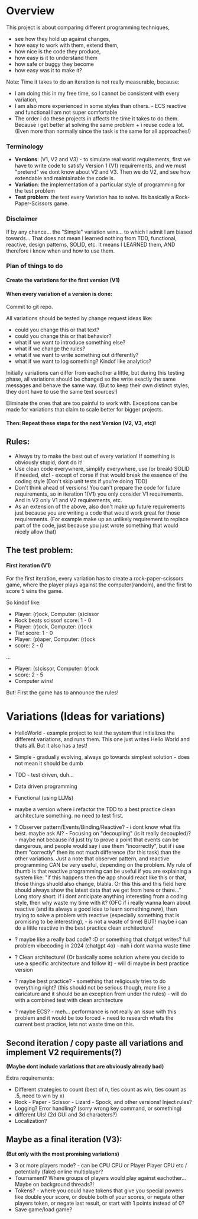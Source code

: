 # Overview

This project is about comparing different programming techniques, 
* see how they hold up against changes, 
* how easy to work with them, extend them,
* how nice is the code they produce, 
* how easy is it to understand them
* how safe or buggy they become
* how easy was it to make it? 

Note: Time it takes to do an iteration is not really measurable, because: 
* I am doing this in my free time, so I cannot be consistent with every variation, 
* I am also more experienced in some styles than others. - ECS reactive and functional I am not super comfortable
* The order i do these projects in affects the time it takes to do them. Because i get better at solving the same problem + i reuse code a lot. (Even more than normally since the task is the same for all approaches!)

### Terminology

* **Versions**: (V1, V2 and V3) - to simulate real world requirements, first we have to write code to satisfy Version 1 (V1) requirements, and we must "pretend" we dont know about V2 and V3. Then we do V2, and see how extendable and maintainable the code is.
* **Variation**: the implementation of a particular style of programming for the test problem
* **Test problem**: the test every Variation has to solve. Its basically a Rock-Paper-Scissors game.

### Disclaimer
If by any chance... the "Simple" variation wins... to which I admit I am biased towards... 
That does not mean I learned nothing from TDD, functional, reactive, design patterns, SOLID, etc. It means I LEARNED them, AND therefore i know when and how to use them.

### Plan of things to do
#### Create the variations for the first version (V1)
#### When every variation of a version is done:

Commit to git repo.

All variations should be tested by change request ideas like:
* could you change this or that text?
* could you change this or that behavior?
* what if we want to introduce something else?
* what if we change the rules?
* what if we want to write something out differently?
* what if we want to log something? Kindof like analytics?

Initially variations can differ from eachother a little, but during this testing phase, all variations should be changed so the write exactly the same messages and behave the same way. 
(But to keep their own distinct styles, they dont have to use the same text sources!)

Eliminate the ones that are too painful to work with. Exceptions can be made for variations that claim to scale better for bigger projects.

#### Then: Repeat these steps for the next Version (V2, V3, etc)!

## Rules: 
* Always try to make the best out of every variation! If something is obviously stupid, dont do it! 
* Use clean code everywhere, simplify everywhere, use (or break) SOLID if needed, etc! - except of corse if that would break the essence of the coding style (Don't skip unit tests if you're doing TDD)
* Don't think ahead of versions! You can't prepare the code for future requirements, so in iteration 1(V1) you only consider V1 requirements. And in V2 only V1 and V2 requirements, etc.
* As an extension of the above, also don't make up future requirements just because you are writing a code that would work great for those requirements. (For example make up an unlikely requirement to replace part of the code, just because you just wrote something that would nicely allow that)

## The test problem:
#### First iteration (V1)

For the first iteration, every variation has to create a rock-paper-scissors game, where the player plays against the computer(random), and the first to score 5 wins the game.

So kindof like:

* Player: (r)ock, Computer: (s)cissor
* Rock beats scissor! score: 1 - 0
* Player: (r)ock, Computer: (r)ock
* Tie! score: 1 - 0
* Player: (p)aper, Computer: (r)ock
* score: 2 - 0

...

* Player: (s)cissor, Computer: (r)ock
* score: 2 - 5
* Computer wins!

But! First the game has to announce the rules!

# Variations (Ideas for variations)
* HelloWorld - example project to test the system that initializes the different variations, and runs them. This one just writes Hello World and thats all. But it also has a test!

* Simple - gradually evolving, always go towards simplest solution - does not mean it should be dumb

* TDD - test driven, duh...

* Data driven programming

* Functional (using LLMs)

* maybe a version where i refactor the TDD to a best practice clean architecture something. no need to test first.

* ? Observer pattern/Events/Binding/Reactive? - i dont know what fits best. maybe ask AI? - Focusing on "decoupling" (is it really decoupled)? - maybe not because 
i'd just try to prove a point that events can be dangerous, and people would say i use them "incorrectly", but if i use them "correctly" then its not much difference (for this task) than the other variations.
Just a note that observer pattern, and reactive programming CAN be very useful, depending on the problem. My rule of thumb is that reactive programming can be useful if you are explaining a system like: 
"if this happens then the app should react like this or that, those things shuold also change, blabla. Or this this and this field here should always show the latest data that we get from here or there..."
Long story short: if i dont anticipate anything interesting from a coding style, then why waste my time with it? 
(OFC if i really wanna learn about reactive (and its always a good idea to learn something new), then trying to solve a problem with reactive (especially something that is promising to be interesting), - is not a waste of time)
BUT! maybe i can do a little reactive in the best practice clean architecture!

* ? maybe like a really bad code? :D or something that chatgpt writes? full problem vibecoding in 2024 (chatgpt 4o) - nah i dont wanna waste time

* ? Clean architecture! (Or basically some solution where you decide to use a specific architecture and follow it) - will di maybe in best practice version

* ? maybe best practice? - something that religiously tries to do everything right? (this should not be serious though, more like a caricature and it should be an exception from under the rules) - will do with a combined test with clean architecture

* ? maybe ECS? - meh... performance is not really an issue with this problem and it would be too forced + need to research whats the current best practice, lets not waste time on this.

## Second iteration / copy paste all variations and implement V2 requirements(?)
**(Maybe dont include variations that are obviously already bad)**

Extra requirements:

* Different strategies to count (best of n, ties count as win, ties count as .5, need to win by x)
* Rock - Paper - Scissor - Lizard - Spock, and other versions! Inject rules?
* Logging? Error handling? (sorry wrong key command, or something)
* different UIs! (2d GUI and 3d characters?)
* Localization?

## Maybe as a final iteration (V3):
**(But only with the most promising variations)**

* 3 or more players mode? - can be CPU CPU or Player Player CPU etc / potentially (fake) online multiplayer?
* Tournament? Where groups of players would play against eachother... Maybe on background threads?!
* Tokens? - where you could have tokens that give you special powers like double your score, or double both of your scores, or negate other players token, or negate last result, or start with 1 points instead of 0?
* Save game/load game?
